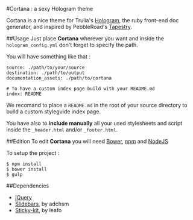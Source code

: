 #Cortana : a sexy Hologram theme

Cortana is a nice theme for Trulia's [Hologram](https://github.com/trulia/hologram), the ruby front-end doc generator, and inspired by PebbleRoad's [Tapestry](https://github.com/PebbleRoad/tapestry).

##Usage
Just place **Cortana** wherever you want and inside the `hologram_config.yml` don't forget to specify the path.

You will have something like that :

```
source: ./path/to/your/source
destination: ./path/to/output
documentation_assets: ./path/to/cortana

# To have a custom index page build with your README.md
index: README
```

We recomand to place a `README.md` in the root of your source directory to build a custom styleguide index page.

You have also to **include manually** all your used stylesheets and script inside the `_header.html` and/or `_footer.html`.

##Edition
To edit **Cortana** you will need [Bower](bower.io),  [npm](https://www.npmjs.org) and [NodeJS](http://nodejs.org/)

To setup the project :

```
$ npm install
$ bower install
$ gulp
```

##Dependencies
* [jQuery](https://github.com/jquery/jquery)
* [Slidebars](https://github.com/adchsm/Slidebars), by adchsm
* [Sticky-kit](https://github.com/leafo/sticky-kit), by leafo

